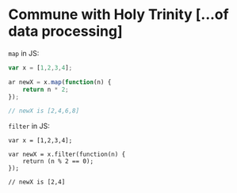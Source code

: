 # Commune with Holy Trinity [...of data processing]

`map` in JS:

```javascript
var x = [1,2,3,4];

ar newX = x.map(function(n) {
    return n * 2;
});

// newX is [2,4,6,8]
```

`filter` in JS:
```
var x = [1,2,3,4];

var newX = x.filter(function(n) {
    return (n % 2 == 0);
});

// newX is [2,4]
```
